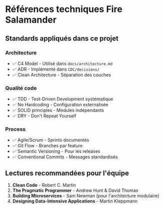 # Références techniques Fire Salamander

## Standards appliqués dans ce projet

### Architecture
- ✅ C4 Model - Utilisé dans `docs/architecture.md`
- ✅ ADR - Implémenté dans `CDC/decisions/`
- ✅ Clean Architecture - Séparation des couches

### Qualité code
- ✅ TDD - Test-Driven Development systématique
- ✅ No Hardcoding - Configuration externalisée
- ✅ SOLID principles - Modules indépendants
- ✅ DRY - Don't Repeat Yourself

### Process
- ✅ Agile/Scrum - Sprints documentés
- ✅ Git Flow - Branches par feature
- ✅ Semantic Versioning - Pour les releases
- ✅ Conventional Commits - Messages standardisés

## Lectures recommandées pour l'équipe

1. **Clean Code** - Robert C. Martin
2. **The Pragmatic Programmer** - Andrew Hunt & David Thomas
3. **Building Microservices** - Sam Newman (pour l'architecture modulaire)
4. **Designing Data-Intensive Applications** - Martin Kleppmann